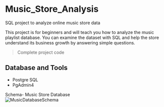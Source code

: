 # Music_Store_Analysis
SQL project to analyze online music store data

This project is for beginners and will teach you how to analyze the music playlist database. You can examine the dataset with SQL and help the store understand its business growth by answering simple questions.

> Complete project code 

## Database and Tools
* Postgre SQL
* PgAdmin4

Schema- Music Store Database  
![MusicDatabaseSchema](/Muic_Store_database.png)
